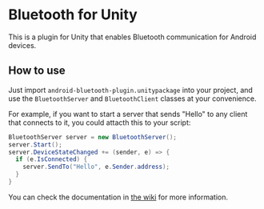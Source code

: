﻿# Bluetooth for Unity
This is a plugin for Unity that enables Bluetooth communication for Android devices.
## How to use
Just import `android-bluetooth-plugin.unitypackage` into your project, and use the `BluetoothServer` and `BluetoothClient` classes at your convenience.

For example, if you want to start a server that sends "Hello" to any client that connects to it, you could attacth this to your script:

```c#
BluetoothServer server = new BluetoothServer();
server.Start();
server.DeviceStateChanged += (sender, e) => {
  if (e.IsConnected) {
    server.SendTo("Hello", e.Sender.address);
  }
}
```

You can check the documentation in [the wiki](https://github.com/dan3143/android-bluetooth-plugin/wiki) for more information.
